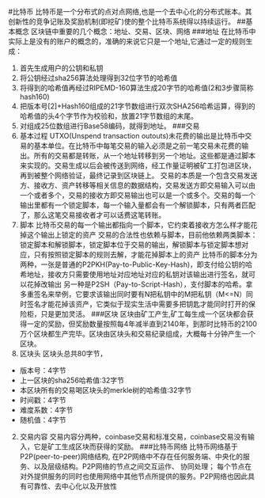 #比特币
比特币是一个分布式的点对点网络,也是一个去中心化的分布式账本。其创新性的竞争记账及奖励机制(即挖矿)使的整个比特币系统得以持续运行。
##基本概念
区块链中重要的几个概念：地址、交易、区块、网络
###地址
在比特币中实际上是没有的账户的概念的，准确的来说它只是一个地址,它通过一定的规则生成：
1. 首先生成用户的公钥和私钥
2. 将公钥经过sha256算法处理得到32位字节的哈希值
3. 将得到的哈希值再经过RIPEMD-160算法生成20字节的哈希值(2和3步骤简称hash160)
4. 把版本号[2]+Hash160组成的21字节数组进行双次SHA256哈希运算，得到的哈希值的头4个字节作为校验和，放置21字节数组的末尾。
5. 对组成25位数组进行Base58编码，就得到地址。
###交易
1. 基本过程
UTXO(Unspend transaction outouts)未花费的输出是比特币中交易的基本单位。在比特币中每笔交易的输入必须是之前一笔交易未花费的输出。所有的交易都是转账，从一个地址转移到另一个地址。这些都是通过脚本来实现的。交易生成以后会被传送到网络，经工作量证明被矿工打包进区块，再到被整个网络验证，最终记录到区块链上。
交易的本质是一个包含交易发送方、接收方、资产转移等相关信息的数据结构，交易发送方即交易输入可以由一个或者多个，交易的接收方即交易输出也可以是一个或多个。交易的每一个输出里都有一个锁定脚本，每一个输入量都会有一个解锁脚本，只有两者匹配了，那么这笔交易接收者才可以话费这笔转账。
2. 脚本
比特币交易的每一个输出都指向一个脚本，它约束着接收方怎么样才能花掉这个输出上锁定的资产
交易的合法性也依赖与脚本，目前他依赖两类脚本：锁定脚本和解锁脚本，锁定脚本位于交易的输出，解锁脚本与锁定脚本想对应，只有按照锁定脚本的规则去解，才能花掉脚本上的资产
比特币的脚本分为两种，一张是普通的P2PKH(Pay-to-Public-Key-Hash)，即支付给公钥的哈希地址，接收方只需要使用地址对应地址对应的私钥对该输出进行签名，就可以花掉改输出
另一种是P2SH（Pay-to-Script-Hash），支付脚本的哈希。拿多重签名来举例，它要求该输出同时要有N把私钥中的M把私钥（M<=N）同时签名才能花掉该资产，它类似于现实生活中需要多把钥匙才能同时打开的保险柜，只是更加灵活。
###区块
区块由矿工产生,矿工每生成一个区块都会获得一定的奖励，但奖励数量按照每4年减半直到2140年，到那时比特币的2100万个区块都生产完毕。区块由区块头和交易纪录组成，大概每十分钟产生一个区块。
1. 区块头
区块头总共80字节，
- 版本号：4字节
- 上一区块的sha256哈希值:32字节
- 本区块所有的交易喝区块头的merkle树的哈希值:32字节
- 时间戳：4字节
- 难度系数：4字节
- 随机值：4字节
2. 交易内容
交易内容分两种，coinbase交易和标准交易，coinbase交易没有输入，它是矿工生成区块而获得的奖励。
###比特币网络
比特币网络基于P2P(peer-to-peer)网络结构, 在P2P网络中不存在任何服务端、中央化的服务、以及层级结构。P2P网络的节点之间交互运作、 协同处理； 每个节点在对外提供服务的同时也使用网络中其他节点所提供的服务。P2P网络也因此具有可靠性、去中心化以及开放性
